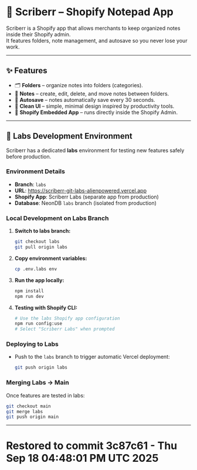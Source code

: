 # 📓 Scriberr – Shopify Notepad App

Scriberr is a Shopify app that allows merchants to keep organized notes inside their Shopify admin.  
It features folders, note management, and autosave so you never lose your work.

---

## ✨ Features
- 🗂 **Folders** – organize notes into folders (categories).  
- 📝 **Notes** – create, edit, delete, and move notes between folders.  
- 💾 **Autosave** – notes automatically save every 30 seconds.  
- 🎨 **Clean UI** – simple, minimal design inspired by productivity tools.  
- 🔗 **Shopify Embedded App** – runs directly inside the Shopify Admin.

---

## 🧪 Labs Development Environment

Scriberr has a dedicated **labs** environment for testing new features safely before production.

### Environment Details
- **Branch**: `labs`
- **URL**: https://scriberr-git-labs-alienpowered.vercel.app
- **Shopify App**: Scriberr Labs (separate app from production)
- **Database**: NeonDB `labs` branch (isolated from production)

### Local Development on Labs Branch

1. **Switch to labs branch:**
   ```bash
   git checkout labs
   git pull origin labs
   ```

2. **Copy environment variables:**
   ```bash
   cp .env.labs env
   ```

3. **Run the app locally:**
   ```bash
   npm install
   npm run dev
   ```

4. **Testing with Shopify CLI:**
   ```bash
   # Use the labs Shopify app configuration
   npm run config:use
   # Select "Scriberr Labs" when prompted
   ```

### Deploying to Labs
- Push to the `labs` branch to trigger automatic Vercel deployment:
  ```bash
  git push origin labs
  ```

### Merging Labs → Main
Once features are tested in labs:
```bash
git checkout main
git merge labs
git push origin main
```

---

# Restored to commit 3c87c61 - Thu Sep 18 04:48:01 PM UTC 2025

